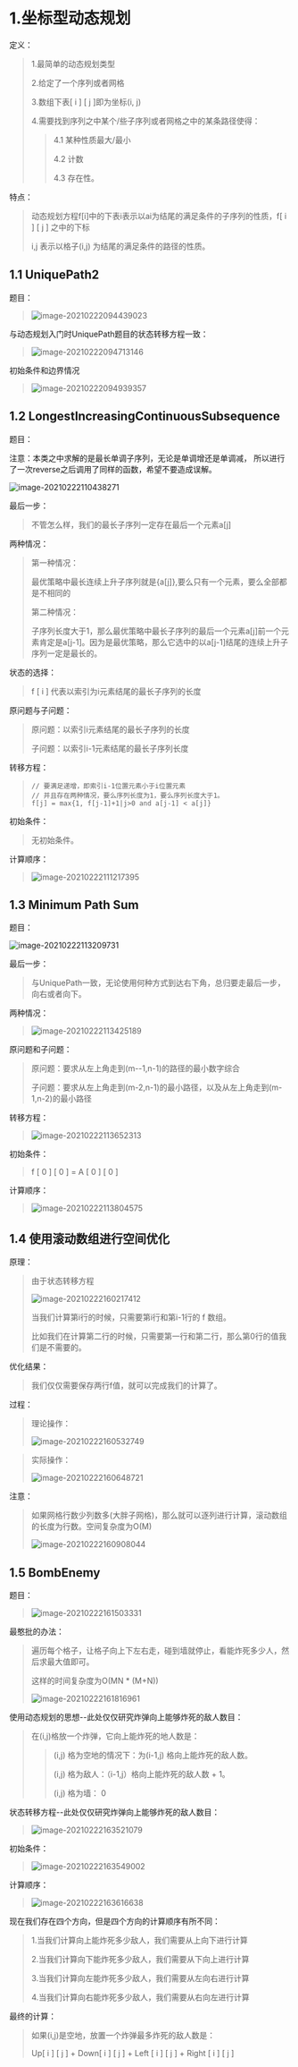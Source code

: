 # 1.坐标型动态规划

定义：

> 1.最简单的动态规划类型
>
> 2.给定了一个序列或者网格
>
> 3.数组下表[ i ] [ j ]即为坐标(i, j)
>
> 4.需要找到序列之中某个/些子序列或者网格之中的某条路径使得：
>
> > 4.1 某种性质最大/最小
> >
> > 4.2 计数
> >
> > 4.3 存在性。

特点：

> 动态规划方程f[i]中的下表i表示以ai为结尾的满足条件的子序列的性质，f[ i ] [ j ] 之中的下标
>
> i,j 表示以格子(i,j) 为结尾的满足条件的路径的性质。



## 1.1 UniquePath2

题目：

> ![image-20210222094439023](image-20210222094439023.png)

与动态规划入门时UniquePath题目的状态转移方程一致：

> ![image-20210222094713146](image-20210222094713146.png)

初始条件和边界情况

> ![image-20210222094939357](image-20210222094939357.png)

## 1.2 LongestIncreasingContinuousSubsequence

题目：

注意：本类之中求解的是最长单调子序列，无论是单调增还是单调减，
所以进行了一次reverse之后调用了同样的函数，希望不要造成误解。

![image-20210222110438271](image-20210222110438271.png)

最后一步：

> 不管怎么样，我们的最长子序列一定存在最后一个元素a[j]

两种情况：

> 第一种情况：
>
> 最优策略中最长连续上升子序列就是{a[j]},要么只有一个元素，要么全部都是不相同的
>
> 第二种情况：
>
> 子序列长度大于1，那么最优策略中最长子序列的最后一个元素a[j]前一个元素肯定是a[j-1]。因为是最优策略，那么它选中的以a[j-1]结尾的连续上升子序列一定是最长的。

状态的选择：

> f [ i ] 代表以索引为i元素结尾的最长子序列的长度

原问题与子问题：

> 原问题：以索引i元素结尾的最长子序列的长度
>
> 子问题：以索引i-1元素结尾的最长子序列长度

转移方程：

> ```
> // 要满足递增，即索引i-1位置元素小于i位置元素
> // 并且存在两种情况，要么序列长度为1，要么序列长度大于1。
> f[j] = max{1, f[j-1]+1|j>0 and a[j-1] < a[j]}
> ```

初始条件：

> 无初始条件。

计算顺序：

> ![image-20210222111217395](image-20210222111217395.png)



## 1.3 Minimum Path Sum

题目：

![image-20210222113209731](image-20210222113209731.png)

最后一步：

> 与UniquePath一致，无论使用何种方式到达右下角，总归要走最后一步，向右或者向下。

两种情况：

> ![image-20210222113425189](image-20210222113425189.png)

原问题和子问题：

> 原问题：要求从左上角走到(m--1,n-1)的路径的最小数字综合
>
> 子问题：要求从左上角走到(m-2,n-1)的最小路径，以及从左上角走到(m-1,n-2)的最小路径

转移方程：

> ![image-20210222113652313](image-20210222113652313.png)

初始条件：

> f [ 0 ] [ 0 ] = A [ 0 ] [ 0 ]

计算顺序：

> ![image-20210222113804575](image-20210222113804575.png)



## 1.4 使用滚动数组进行空间优化

原理：

> 由于状态转移方程
>
> ![image-20210222160217412](image-20210222160217412.png)
>
> 当我们计算第i行的时候，只需要第i行和第i-1行的 f 数组。
>
> 比如我们在计算第二行的时候，只需要第一行和第二行，那么第0行的值我们是不需要的。

优化结果：

> 我们仅仅需要保存两行f值，就可以完成我们的计算了。

过程：

> 理论操作：
>
> ![image-20210222160532749](image-20210222160532749.png)

> 实际操作：
>
> ![image-20210222160648721](image-20210222160648721.png)

注意：

> 如果网格行数少列数多(大胖子网格)，那么就可以逐列进行计算，滚动数组的长度为行数。空间复杂度为O(M)
>
> ![image-20210222160908044](image-20210222160908044.png)

## 1.5 BombEnemy

题目：

> ![image-20210222161503331](image-20210222161503331.png)

最憨批的办法：

> 遍历每个格子，让格子向上下左右走，碰到墙就停止，看能炸死多少人，然后求最大值即可。
>
> 这样的时间复杂度为O(MN * (M+N))
>
> ![image-20210222161816961](image-20210222161816961.png)

使用动态规划的思想--此处仅仅研究炸弹向上能够炸死的敌人数目：

> 在(i,j)格放一个炸弹，它向上能炸死的地人数是：
>
> > (i,j) 格为空地的情况下：为(i-1,j) 格向上能炸死的敌人数。
> >
> > (i,j) 格为敌人：（i-1,j）格向上能炸死的敌人数 + 1。
> >
> > (i,j) 格为墙： 0

状态转移方程--此处仅仅研究炸弹向上能够炸死的敌人数目：

> ![image-20210222163521079](image-20210222163521079.png)

初始条件：

> ![image-20210222163549002](image-20210222163549002.png)

计算顺序：

> ![image-20210222163616638](image-20210222163616638.png)

现在我们存在四个方向，但是四个方向的计算顺序有所不同：

> 1.当我们计算向上能炸死多少敌人，我们需要从上向下进行计算
>
> 2.当我们计算向下能炸死多少敌人，我们需要从下向上进行计算
>
> 3.当我们计算向左能炸死多少敌人，我们需要从左向右进行计算
>
> 4.当我们计算向右能炸死多少敌人，我们需要从右向左进行计算

最终的计算：

> 如果(i,j)是空地，放置一个炸弹最多炸死的敌人数是：
>
> Up[ i ] [ j ] + Down[ i ] [ j ] + Left [ i ] [ j ] + Right [ i ] [ j ]